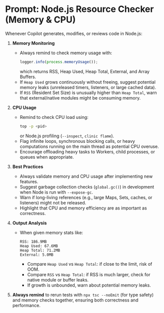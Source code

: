 # Prompt: Node.js Resource Checker (Memory & CPU)

Whenever Copilot generates, modifies, or reviews code in Node.js:

1. **Memory Monitoring**
    - Always remind to check memory usage with:
      ```js
      logger.info(process.memoryUsage());
      ```
      which returns RSS, Heap Used, Heap Total, External, and Array Buffers.
    - If `Heap Used` grows continuously without freeing, suggest potential memory leaks (unreleased timers, listeners, or large cached data).
    - If `RSS` (Resident Set Size) is unusually higher than `Heap Total`, warn that external/native modules might be consuming memory.

2. **CPU Usage**
    - Remind to check CPU load using:
      ```bash
      top -p <pid>
      ```
      or Node.js profiling (`--inspect`, `clinic flame`).
    - Flag infinite loops, synchronous blocking calls, or heavy computations running on the main thread as potential CPU overuse.
    - Encourage offloading heavy tasks to Workers, child processes, or queues when appropriate.

3. **Best Practices**
    - Always validate memory and CPU usage after implementing new features.
    - Suggest garbage collection checks (`global.gc()`) in development when Node is run with `--expose-gc`.
    - Warn if long-living references (e.g., large Maps, Sets, caches, or listeners) might not be released.
    - Highlight that CPU and memory efficiency are as important as correctness.

4. **Output Analysis**
    - When given memory stats like:
      ```
      RSS: 186.9MB
      Heap Used: 67.6MB
      Heap Total: 71.2MB
      External: 5.0MB
      ```
        - Compare `Heap Used` vs `Heap Total`: if close to the limit, risk of OOM.
        - Compare `RSS` vs `Heap Total`: if RSS is much larger, check for native module or buffer leaks.
        - If growth is unbounded, warn about potential memory leaks.

5. **Always remind** to rerun tests with `npx tsc --noEmit` (for type safety) and memory checks together, ensuring both correctness and performance.
